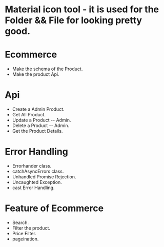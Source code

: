 # Material icon tool - it is used for the Folder && File for looking pretty good.

# Ecommerce
- Make the schema of the Product.
- Make the product Api.
  
# Api
   - Create a Admin Product.
   - Get All Product.
   - Update a Product -- Admin.
   - Delete a Product -- Admin.
   - Get the Product Details.
  
# Error Handling 
   - Errorhander class.
   - catchAsyncErrors class.
   - Unhandled Promise Rejection.
   - Uncaughted Exception.
   - cast Error Handling.
  
# Feature of Ecommerce
   - Search.
   - Filter the product.
   - Price Filter.
   - pageination.

